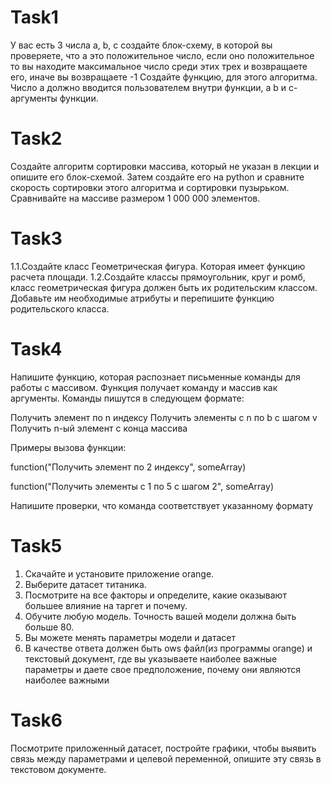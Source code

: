 # Task1
У вас есть 3 числа a, b, c создайте блок-схему, в которой вы проверяете, что a это положительное число, если оно положительное то вы находите максимальное число среди этих трех и возвращаете его, иначе вы возвращаете -1 Создайте функцию, для этого алгоритма. Число a должно вводится пользователем внутри функции, а b и c- аргументы функции.

# Task2
Создайте алгоритм сортировки массива, который не указан в лекции и опишите его блок-схемой. Затем создайте его на python и сравните скорость сортировки этого алгоритма и сортировки пузырьком. 
Сравнивайте на массиве размером 1 000 000 элементов.

# Task3
1.1.Создайте класс Геометрическая фигура. Которая имеет функцию расчета площади.
1.2.Создайте классы прямоугольник, круг и ромб, класс геометрическая фигура должен быть их родительским классом. Добавьте им необходимые атрибуты и перепишите функцию родительского класса.

# Task4
Напишите функцию, которая распознает письменные команды для работы с массивом. Функция получает команду и массив как аргументы. Команды пишутся в следующем формате:

Получить элемент по n индексу
Получить элементы с n по b с шагом v
Получить n-ый элемент с конца массива

Примеры вызова функции:

function("Получить элемент по 2 индексу", someArray)

function("Получить элементы с 1 по 5 с шагом 2", someArray)

Напишите проверки, что команда соответствует указанному формату
# Task5

1. Скачайте и установите приложение orange.
2. Выберите датасет титаника.
3. Посмотрите на все факторы и определите, какие оказывают большее влияние на таргет и почему.
4. Обучите любую модель. Точность вашей модели должна быть больше 80.
5. Вы можете менять параметры модели и датасет
6. В качестве ответа должен быть ows файл(из программы orange) и текстовый документ, где вы указываете наиболее важные параметры и даете свое предположение, почему они являются наиболее важными

# Task6

Посмотрите приложенный датасет, постройте графики, чтобы выявить связь между параметрами и целевой переменной, опишите эту связь в текстовом документе.
